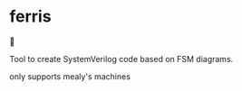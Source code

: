 # ferris

🎡

Tool to create SystemVerilog code based on FSM diagrams.

only supports mealy's machines
